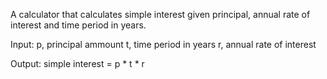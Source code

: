 A calculator that calculates simple interest given principal, annual rate of interest and time period in years.

Input: 
  p, principal ammount
  t, time period in years
  r, annual rate of interest

Output: simple interest = p * t * r 

